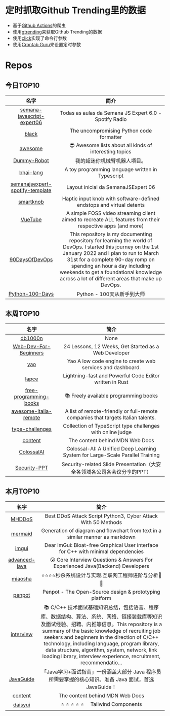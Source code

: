 # 定时抓取Github Trending里的数据
* 基于[Github Actions](https://docs.github.com/en/actions)的爬虫
* 使用[gtrending](https://github.com/hedythedev/gtrending)来获取Github Trending的数据
* 使用[click](https://github.com/pallets/click)实现了命令行参数
* 使用[Crontab Guru](https://crontab.guru/)来设置定时参数

# Repos
## 今日TOP10 
<!-- START OF DAILY_TOP10_REPOS -->
| 名字 | 简介 |
| :----: | :----: |
| [semana-javascript-expert06](https://github.com/ErickWendel/semana-javascript-expert06) | Todas as aulas da Semana JS Expert 6.0 - Spotify Radio |
| [black](https://github.com/psf/black) | The uncompromising Python code formatter |
| [awesome](https://github.com/sindresorhus/awesome) | 😎 Awesome lists about all kinds of interesting topics |
| [Dummy-Robot](https://github.com/peng-zhihui/Dummy-Robot) | 我的超迷你机械臂机器人项目。 |
| [bhai-lang](https://github.com/DulLabs/bhai-lang) | A toy programming language written in Typescript |
| [semanajsexpert-spotify-template](https://github.com/ErickWendel/semanajsexpert-spotify-template) | Layout inicial da SemanaJSExpert 06 |
| [smartknob](https://github.com/scottbez1/smartknob) | Haptic input knob with software-defined endstops and virtual detents |
| [VueTube](https://github.com/Frontesque/VueTube) | A simple FOSS video streaming client aimed to recreate ALL features from their respective apps (and more) |
| [90DaysOfDevOps](https://github.com/MichaelCade/90DaysOfDevOps) | This repository is my documenting repository for learning the world of DevOps. I started this journey on the 1st January 2022 and I plan to run to March 31st for a complete 90-day romp on spending an hour a day including weekends to get a foundational knowledge across a lot of different areas that make up DevOps. |
| [Python-100-Days](https://github.com/jackfrued/Python-100-Days) | Python - 100天从新手到大师 |
<!-- END OF DAILY_TOP10_REPOS -->

## 本周TOP10
<!-- START OF WEEKLY_TOP10_REPOS -->
| 名字 | 简介 |
| :----: | :----: |
| [db1000n](https://github.com/Arriven/db1000n) | None |
| [Web-Dev-For-Beginners](https://github.com/microsoft/Web-Dev-For-Beginners) | 24 Lessons, 12 Weeks, Get Started as a Web Developer |
| [yao](https://github.com/YaoApp/yao) | Yao A low code engine to create web services and dashboard. |
| [lapce](https://github.com/lapce/lapce) | Lightning-fast and Powerful Code Editor written in Rust |
| [free-programming-books](https://github.com/EbookFoundation/free-programming-books) | 📚 Freely available programming books |
| [awesome-italia-remote](https://github.com/italiaremote/awesome-italia-remote) | A list of remote-friendly or full-remote companies that targets Italian talents. |
| [type-challenges](https://github.com/type-challenges/type-challenges) | Collection of TypeScript type challenges with online judge |
| [content](https://github.com/mdn/content) | The content behind MDN Web Docs |
| [ColossalAI](https://github.com/hpcaitech/ColossalAI) | Colossal-AI: A Unified Deep Learning System for Large-Scale Parallel Training |
| [Security-PPT](https://github.com/FeeiCN/Security-PPT) | Security-related Slide Presentation（大安全各领域各公司各会议分享的PPT） |
<!-- END OF WEEKLY_TOP10_REPOS -->

## 本月TOP10
<!-- START OF MONTHLY_TOP10_REPOS -->
| 名字 | 简介 |
| :----: | :----: |
| [MHDDoS](https://github.com/MHProDev/MHDDoS) | Best DDoS Attack Script Python3, Cyber Attack With 50 Methods |
| [mermaid](https://github.com/mermaid-js/mermaid) | Generation of diagram and flowchart from text in a similar manner as markdown |
| [imgui](https://github.com/ocornut/imgui) | Dear ImGui: Bloat-free Graphical User interface for C++ with minimal dependencies |
| [advanced-java](https://github.com/doocs/advanced-java) | 😮 Core Interview Questions & Answers For Experienced Java(Backend) Developers | 互联网 Java 工程师进阶知识完全扫盲：涵盖高并发、分布式、高可用、微服务、海量数据处理等领域知识 |
| [miaosha](https://github.com/qiurunze123/miaosha) | ⭐⭐⭐⭐秒杀系统设计与实现.互联网工程师进阶与分析🙋🐓 |
| [penpot](https://github.com/penpot/penpot) | Penpot - The Open-Source design & prototyping platform |
| [interview](https://github.com/huihut/interview) | 📚 C/C++ 技术面试基础知识总结，包括语言、程序库、数据结构、算法、系统、网络、链接装载库等知识及面试经验、招聘、内推等信息。This repository is a summary of the basic knowledge of recruiting job seekers and beginners in the direction of C/C++ technology, including language, program library, data structure, algorithm, system, network, link loading library, interview experience, recruitment, recommendatio… |
| [JavaGuide](https://github.com/Snailclimb/JavaGuide) | 「Java学习+面试指南」一份涵盖大部分 Java 程序员所需要掌握的核心知识。准备 Java 面试，首选 JavaGuide！ |
| [content](https://github.com/mdn/content) | The content behind MDN Web Docs |
| [daisyui](https://github.com/saadeghi/daisyui) | ⭐️ ⭐️ ⭐️ ⭐️ ⭐️  Tailwind Components |
<!-- END OF MONTHLY_TOP10_REPOS -->
